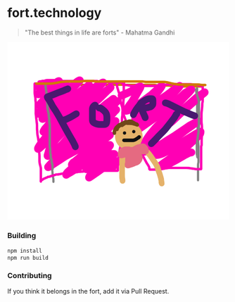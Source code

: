 # fort.technology

> "The best things in life are forts" - Mahatma Gandhi

![FORT!!!](fort.png)

### Building

```
npm install
npm run build
```

### Contributing

If you think it belongs in the fort, add it via Pull Request.
